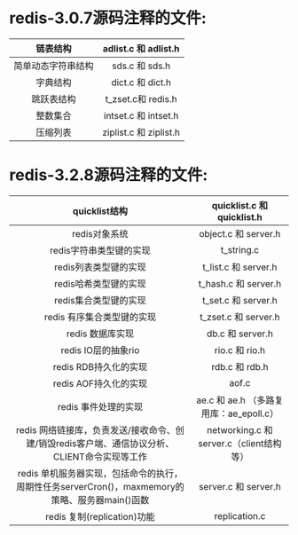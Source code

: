 # redis-3.0.7源码注释的文件:

|   链表结构    |  adlist.c 和 adlist.h  |
| :-------: | :-------------------: |
| 简单动态字符串结构 |     sds.c 和 sds.h     |
|   字典结构    |    dict.c 和 dict.h    |
|   跳跃表结构   |   t_zset.c和 redis.h   |
|   整数集合    |  intset.c 和 intset.h  |
|   压缩列表    | ziplist.c 和 ziplist.h |

# redis-3.2.8源码注释的文件:

|               quicklist结构                |     quicklist.c 和 quicklist.h      |
| :--------------------------------------: | :--------------------------------: |
|                redis对象系统                 |        object.c 和 server.h         |
|              redis字符串类型键的实现              |             t_string.c             |
|              redis列表类型键的实现               |        t_list.c 和 server.h         |
|              redis哈希类型键的实现               |        t_hash.c 和 server.h         |
|              redis集合类型键的实现               |         t_set.c 和 server.h         |
|             redis 有序集合类型键的实现             |        t_zset.c 和 server.h         |
|               redis 数据库实现                |          db.c 和 server.h           |
|             redis IO层的抽象rio              |           rio.c 和 rio.h            |
|             redis RDB持久化的实现              |           rdb.c 和 rdb.h            |
|             redis AOF持久化的实现              |               aof.c                |
|              redis 事件处理的实现               |   ae.c 和 ae.h （多路复用库：ae_epoll.c）   |
| redis 网络链接库，负责发送/接收命令、创建/销毁redis客户端、通信协议分析、CLIENT命令实现等工作 | networking.c 和 server.c（client结构等） |
| redis 单机服务器实现，包括命令的执行，周期性任务serverCron()，maxmemory的策略、服务器main()函数 |        server.c 和 server.h         |
|         redis 复制(replication)功能          |           replication.c            |

 